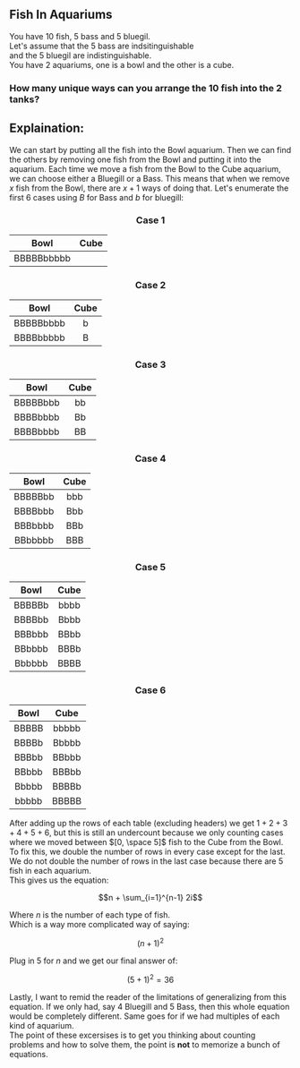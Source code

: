 ## Fish In Aquariums
You have $10$ fish, $5$ bass and $5$ bluegil.  
Let's assume that the $5$ bass are indsitinguishable  
and the $5$ bluegil are indistinguishable.  
You have $2$ aquariums, one is a bowl and the other is a cube.
### How many unique ways can you arrange the $10$ fish into the $2$ tanks?
## Explaination:
We can start by putting all the fish into the Bowl aquarium.  Then we can find the others by removing one fish from the Bowl and putting it into the aquarium.  Each time we move a fish from the Bowl to the Cube aquarium, we can choose either a Bluegill or a Bass.  This means that when we remove $x$ fish from the Bowl, there are $x+1$ ways of doing that.
Let's enumerate the first 6 cases using $B$ for Bass and $b$ for bluegill:  

<h3 align="center">
  Case 1
  
  | Bowl | Cube |
  | :---: | :---: |
  |BBBBBbbbbb||
  
</h3>

<h3 align="center">
  Case 2
  
  | Bowl | Cube |
  | :---: | :---: |
  |BBBBBbbbb|b|
  |BBBBbbbbb|B|
  
</h3>

<h3 align="center">
  Case 3
  
  | Bowl | Cube |
  | :---: | :---: |
  |BBBBBbbb|bb|
  |BBBBbbbb|Bb|
  |BBBBbbbb|BB|
  
</h3>
<h3 align="center">
  Case 4
  
  | Bowl | Cube |
  | :---: | :---: |
  |BBBBBbb|bbb|
  |BBBBbbb|Bbb|
  |BBBbbbb|BBb|
  |BBbbbbb|BBB|
  
</h3>
<h3 align="center">
  Case 5
  
  | Bowl | Cube |
  | :---: | :---: |
  |BBBBBb|bbbb|
  |BBBBbb|Bbbb|
  |BBBbbb|BBbb|
  |BBbbbb|BBBb|
  |Bbbbbb|BBBB|
  
  
</h3>
<h3 align="center">
  Case 6
  
  | Bowl | Cube |
  | :---: | :---: |
  |BBBBB|bbbbb|
  |BBBBb|Bbbbb|
  |BBBbb|BBbbb|
  |BBbbb|BBBbb|
  |Bbbbb|BBBBb|
  |bbbbb|BBBBB|
  
  
</h3>

After adding up the rows of each table (excluding headers) we get $1+2+3+4+5+6$, but this is still an undercount because we only counting cases where we moved between $[0, \space 5]$ fish to the Cube from the Bowl.  
To fix this, we double the number of rows in every case except for the last.  We do not double the number of rows in the last case because there are $5$ fish in each aquarium.  
This gives us the equation:
```math
n + \sum_{i=1}^{n-1} 2i
```
Where $n$ is the number of each type of fish.  
Which is a way more complicated way of saying:
```math
\left(n+1\right)^{2}
```
Plug in $5$ for $n$ and we get our final answer of:
```math
(5+1)^2 = 36
```
Lastly, I want to remid the reader of the limitations of generalizing from this equation.  If we only had, say $4$ Bluegill and $5$ Bass, then this whole equation would be completely different.  Same goes for if we had multiples of each kind of aquarium.  
The point of these excersises is to get you thinking about counting problems and how to solve them, the point is **not** to memorize a bunch of equations.
